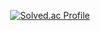 <div align=center>
  
[![Solved.ac Profile](http://mazassumnida.wtf/api/v2/generate_badge?boj=5_22hz)](https://solved.ac/5_22hz/)

</div>
